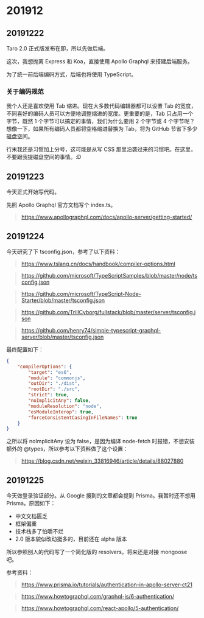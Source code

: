 # 201912

## 20191222

Taro 2.0 正式版发布在即，所以先做后端。

这次，我想抛离 Express 和 Koa，直接使用 Apollo Graphql 来搭建后端服务。

为了统一前后端编码方式，后端也将使用 TypeScript。

### 关于编码规范

我个人还是喜欢使用 Tab 缩进。现在大多数代码编辑器都可以设置 Tab 的宽度，不同喜好的编码人员可以方便地调整缩进的宽度。更重要的是，Tab 只占用一个字节，既然 1 个字节可以搞定的事情，我们为什么要用 2 个字节或 4 个字节呢？想像一下，如果所有编码人员都将空格缩进替换为 Tab，将为 GitHub 节省下多少磁盘空间。

行末我还是习惯加上分号，这可能是从写 CSS 那里沿袭过来的习惯吧。在这里，不要跟我提磁盘空间的事情。:D

## 20191223

今天正式开始写代码。

先照 Apollo Graphql 官方文档写个 index.ts。

> https://www.apollographql.com/docs/apollo-server/getting-started/

## 20191224

今天研究了下 tsconfig.json，参考了以下资料：

> https://www.tslang.cn/docs/handbook/compiler-options.html

> https://github.com/microsoft/TypeScriptSamples/blob/master/node/tsconfig.json

> https://github.com/microsoft/TypeScript-Node-Starter/blob/master/tsconfig.json

> https://github.com/TrillCyborg/fullstack/blob/master/server/tsconfig.json

> https://github.com/henry74/simple-typescript-graphql-server/blob/master/tsconfig.json

最终配置如下：

```json
{
	"compilerOptions": {
		"target": "es6",
		"module": "commonjs",
		"outDir": "./dist",
		"rootDir": "./src",
		"strict": true,
		"noImplicitAny": false,
		"moduleResolution": "node",
		"esModuleInterop": true,
		"forceConsistentCasingInFileNames": true
	}
}
```

之所以将 noImplicitAny 设为 false，是因为编译 node-fetch 时报错，不想安装额外的 @types，所以参考以下资料做了这个设置：

> https://blog.csdn.net/weixin_33816946/article/details/88027880

## 20191225

今天做登录验证部分。从 Google 搜到的文章都会提到 Prisma。我暂时还不想用 Prisma。原因如下：

* 中文文档匮乏
* 框架偏重
* 技术栈多了怕嚼不烂
* 2.0 版本貌似改动挺多的，目前还在 alpha 版本

所以参照别人的代码写了一个简化版的 resolvers，将来还是对接 mongoose 吧。

参考资料：

> https://www.prisma.io/tutorials/authentication-in-apollo-server-ct21

> https://www.howtographql.com/graphql-js/6-authentication/

> https://www.howtographql.com/react-apollo/5-authentication/
